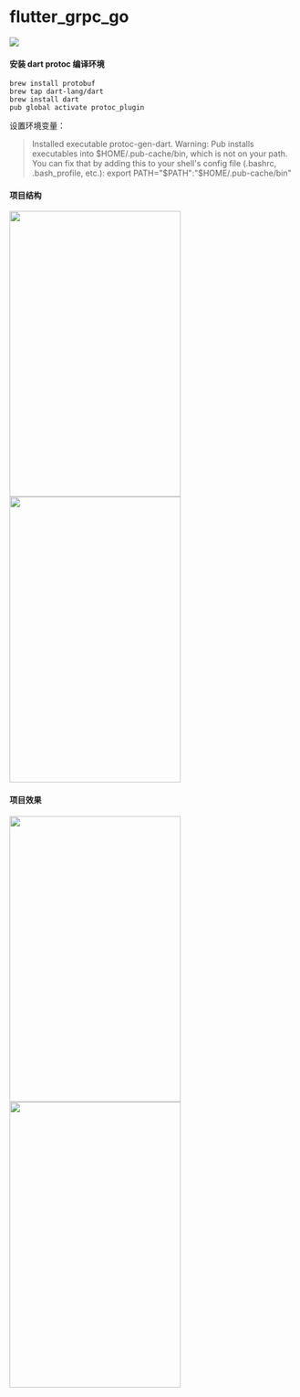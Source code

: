 # flutter_grpc_go

![](http://qiniu.rocbj.com/1_PQg8qyDNQCLySZCE4so_kw.png)

#### 安装 dart protoc 编译环境
```
brew install protobuf
brew tap dart-lang/dart
brew install dart
pub global activate protoc_plugin
```
设置环境变量：
> Installed executable protoc-gen-dart.
Warning: Pub installs executables into $HOME/.pub-cache/bin, which is not on your path.
You can fix that by adding this to your shell's config file (.bashrc, .bash_profile, etc.): export PATH="$PATH":"$HOME/.pub-cache/bin"

#### 项目结构
<img src="http://qiniu.rocbj.com/Jietu20200307-005350.jpg" width="300" height="500"/><img src="http://qiniu.rocbj.com/Jietu20200307-005427.jpg" width="300" height="500"/>

#### 项目效果
<img src="http://qiniu.rocbj.com/Jietu20200307-003151.jpg" width="300" height="500"/><img src="http://qiniu.rocbj.com/Jietu20200307-005039.jpg" width="300" height="500"/>
